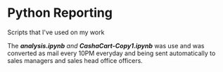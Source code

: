 # Python Reporting
Scripts that I've used on my work

The <em>**analysis.ipynb** and **CashaCart-Copy1.ipynb**</em> was use and was converted as mail every 10PM everyday and being sent automatically to sales managers and sales head office officers.

